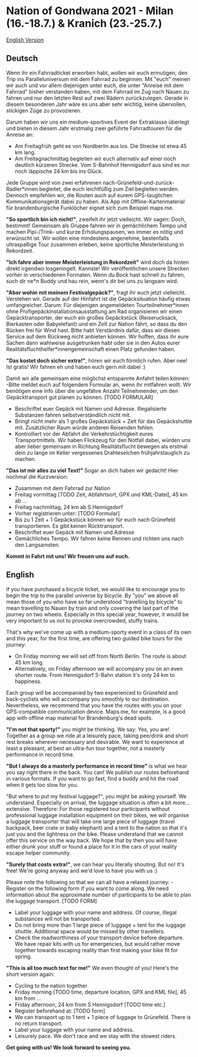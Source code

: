 # Nation of Gondwana 2021 - Milan (16.-18.7.) & Kranich (23.-25.7.)

[English Version](#English)
## Deutsch

Wenn ihr ein Fahrradticket erworben habt, wollen wir euch ermutigen, den Trip ins Paralleluniversum mit dem Fahrrad zu beginnen. Mit "euch" meinen wir auch und vor allem diejenigen unter euch, die unter "Anreise mit dem Fahrrad" bisher verstanden haben, mit dem Fahrrad im Zug nach Nauen zu fahren und nur den letzten Rest auf zwei Rädern zurückzulegen. Gerade in diesem besonderen Jahr wäre es uns aber sehr wichtig, keine übervollen, stickigen Züge zu provozieren.

 Darum haben wir uns ein medium-sportives Event der Extraklasse überlegt und bieten in diesem Jahr erstmalig zwei geführte Fahrradtouren für die Anreise an: 
- Am Freitagfrüh geht es von Nordberlin aus los. Die Strecke ist etwa 45 km lang. 
- Am Freitagnachmittag begleiten wir euch alternativ auf einer noch deutlich kürzeren Strecke. Vom S-Bahnhof Hennigsdorf aus sind es nur noch läppische 24 km bis ins Glück.
 
Jede Gruppe wird von zwei erfahrenen nach-Grünefeld-und-zurück-Radler\*innen begleitet, die euch leichtfüßig zum Ziel begleiten werden. Dennoch empfehlen wir, die Routen auch auf eurem GPS-tauglichen Kommunikationsgerät dabei zu haben. Als App mit Offline-Kartenmaterial für brandenburgische Funklöcher eignet sich zum Beispiel maps.me.

**"So sportlich bin ich nicht!"**, zweifelt ihr jetzt vielleicht. Wir sagen: Doch, bestimmt! Gemeinsam als Gruppe fahren wir in gemächlichem Tempo und machen Pipi-/Trink- und kurze Erholungspausen, wo immer es nötig und erwünscht ist. Wir wollen eine mindestens angenehme, bestenfalls ultraspaßige Tour zusammen erleben, keine sportliche Meisterleistung in Rekordzeit. 

**"Ich fahre aber immer Meisterleistung in Rekordzeit"** wird doch da hinten direkt irgendwo losgeningelt. Kannste! Wir veröffentlichen unsere Strecken vorher in verschiedenen Formaten. Wenn du Bock hast schnell zu fahren, such dir ne\*n Buddy und hau rein, wenn's dir bei uns zu langsam wird. 

**"Aber wohin mit meinem Festivalgepäck?"**, fragt ihr euch jetzt vielleicht. Verstehen wir. Gerade auf der Hinfahrt ist die Gepäcksituation häufig etwas umfangreicher. Darum: Für diejenigen angemeldeten Tourteilnehmer\*innen ohne Profigepäckinstallationsausstattung am Rad organisieren wir einen Gepäcktransporter, der euch ein großes Gepäckstück (Reiserucksack, Bierkasten oder Babyelefant) und ein Zelt zur Nation fährt, so dass du den Rücken frei für Wind hast. Bitte habt Verständnis dafür, dass wir diesen Service auf dem Rückweg nicht anbieten können. Wir hoffen, dass ihr eure Sachen dann wahlweise ausgetrunken habt oder sie in den Autos eurer Realitätsfluchthelfer\*innengemeinschaft einen Platz gefunden haben.

**"Das kostet doch sicher extra!"**, hören wir euch förmlich rufen. Aber nee! Ist gratis! Wir fahren eh und haben euch gern mit dabei :)

Damit wir alle gemeinsam eine möglichst entspannte Anfahrt teilen können:
-Bitte meldet euch auf folgendem Formular an, wenn ihr mitfahren wollt. Wir benötigen eine Info über die ungefähre Anzahl Teilnehmender, um den Gepäcktransport gut planen zu können. [TODO FORMULAR]
- Beschriftet euer Gepäck mit Namen und Adresse. Illegalisierte Substanzen fahren selbstverständlich nicht mit. 
- Bringt nicht mehr als 1 großes Gepäckstück + Zelt für das Gepäckshuttle mit. Zusätzlicher Raum würde anderen Reisenden fehlen.
- Kontrolliert vor der Abfahrt die Verkehrstüchtigkeit eures Transportmittels. Wir haben Flickzeug für den Notfall dabei, würden uns aber lieber gemeinsam in Richtung Realitätsflucht bewegen als erstmal dein zu lange im Keller vergessenes Drahteselchen frühjahrstauglich zu machen.

**"Das ist mir alles zu viel Text!"** Sogar an dich haben wir gedacht! Hier nochmal die Kurzversion:
- Zusammen mit dem Fahrrad zur Nation
- Freitag vormittag [TODO Zeit, Abfahrtsort, GPX und KML-Datei], 45 km ab ...
- Freitag nachmittag, 24 km ab S Hennigsdorf
- Vorher registrieren unter: [TODO Formular]
- Bis zu 1 Zelt + 1 Gepäckstück können wir für euch nach Grünefeld transportieren. Es gibt keinen Rücktransport.
- Beschriftet euer Gepäck mit Namen und Adresse
- Gemächliches Tempo. Wir fahren keine Rennen und richten uns nach den Langsamsten.

**Kommt in Fahrt mit uns! Wir freuen uns auf euch.**

## <a name="English"></a> English

If you have purchased a bicycle ticket, we would like to encourage you to begin the trip to the parallel universe by bicycle. By "you" we above all mean those of you who have so far understood "travelling by bicycle" to mean travelling to Nauen by train and only covering the last part of the journey on two wheels. Especially in this special year, however, it would be very important to us not to provoke overcrowded, stuffy trains.

 That's why we've come up with a medium-sporty event in a class of its own and this year, for the first time, are offering two guided bike tours for the journey: 
- On Friday morning we will set off from North Berlin. The route is about 45 km long. 
- Alternatively, on Friday afternoon we will accompany you on an even shorter route. From Hennigsdorf S-Bahn station it's only 24 km to happiness.
 
Each group will be accompanied by two experienced to Grünefeld and back-cyclists who will accompany you smoothly to our destination. Nevertheless, we recommend that you have the routes with you on your GPS-compatible communication device. Maps.me, for example, is a good app with offline map material for Brandenburg's dead spots.

**"I'm not that sporty!"** you might be thinking. We say: Yes, you are! Together as a group we ride at a leisurely pace, taking pee/drink and short rest breaks wherever necessary and desirable. We want to experience at least a pleasant, at best an ultra-fun tour together, not a masterly performance in record time. 

**"But I always do a masterly performance in record time"** is what we hear you say right there in the back. You can! We publish our routes beforehand in various formats. If you want to go fast, find a buddy and hit the road when it gets too slow for you. 

"But where to put my festival luggage?", you might be asking yourself. We understand. Especially on arrival, the luggage situation is often a bit more... extensive. Therefore: For those registered tour participants without professional luggage installation equipment on their bikes, we will organise a luggage transporter that will take one large piece of luggage (travel backpack, beer crate or baby elephant) and a tent to the nation so that it's just you and the lightness on the bike. Please understand that we cannot offer this service on the way back. We hope that by then you will have either drunk your stuff or found a place for it in the cars of your reality escape helper community.

**"Surely that costs extra!"**, we can hear you literally shouting. But no! It's free! We're going anyway and we'd love to have you with us :)

Please note the following so that we can all have a relaxed journey:
-Register on the following form if you want to come along. We need information about the approximate number of participants to be able to plan the luggage transport. [TODO FORM]
- Label your luggage with your name and address. Of course, illegal substances will not be transported. 
- Do not bring more than 1 large piece of luggage + tent for the luggage shuttle. Additional space would be missed by other travellers.
- Check the roadworthiness of your transport device before departure. We have repair kits with us for emergencies, but would rather move together towards escaping reality than first making your bike fit for spring.

**"This is all too much text for me!"** We even thought of you! Here's the short version again:
- Cycling to the nation together
- Friday morning [TODO time, departure location, GPX and KML file], 45 km from ...
- Friday afternoon, 24 km from S Hennigsdorf [TODO time etc.]
- Register beforehand at: [TODO form]
- We can transport up to 1 tent + 1 piece of luggage to Grünefeld. There is no return transport.
- Label your luggage with your name and address.
- Leisurely pace. We don't race and we stay with the slowest riders.

**Get going with us! We look forward to seeing you.**




